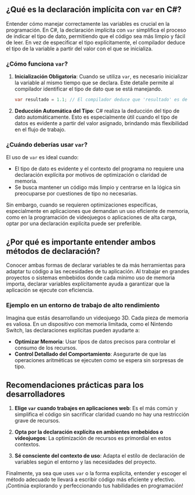 ## ¿Qué es la declaración implícita con `var` en C#?

Entender cómo manejar correctamente las variables es crucial en la programación. En C#, la declaración implícita con `var` simplifica el proceso de indicar el tipo de dato, permitiendo que el código sea más limpio y fácil de leer. En vez de especificar el tipo explícitamente, el compilador deduce el tipo de la variable a partir del valor con el que se inicializa.

### ¿Cómo funciona `var`?

1. **Inicialización Obligatoria**: Cuando se utiliza `var`, es necesario inicializar la variable al mismo tiempo que se declara. Este detalle permite al compilador identificar el tipo de dato que se está manejando.
    
    ```csharp
    var resultado = 1.1; // El compilador deduce que 'resultado' es de tipo double
    ```
    
2. **Deducción Automática del Tipo**: C# realiza la deducción del tipo de dato automáticamente. Esto es especialmente útil cuando el tipo de datos es evidente a partir del valor asignado, brindando más flexibilidad en el flujo de trabajo.
    

### ¿Cuándo deberías usar `var`?

El uso de `var` es ideal cuando:

- El tipo de dato es evidente y el contexto del programa no requiere una declaración explícita por motivos de optimización o claridad de memoria.
- Se busca mantener un código más limpio y centrarse en la lógica sin preocuparse por cuestiones de tipo no necesarias.

Sin embargo, cuando se requieren optimizaciones específicas, especialmente en aplicaciones que demandan un uso eficiente de memoria, como en la programación de videojuegos o aplicaciones de alta carga, optar por una declaración explícita puede ser preferible.

## ¿Por qué es importante entender ambos métodos de declaración?

Conocer ambas formas de declarar variables te da más herramientas para adaptar tu código a las necesidades de tu aplicación. Al trabajar en grandes proyectos o sistemas embebidos donde cada mínimo uso de memoria importa, declarar variables explícitamente ayuda a garantizar que la aplicación se ejecute con eficiencia.

### Ejemplo en un entorno de trabajo de alto rendimiento

Imagina que estás desarrollando un videojuego 3D. Cada pieza de memoria es valiosa. En un dispositivo con memoria limitada, como el Nintendo Switch, las declaraciones explícitas pueden ayudarte a:

- **Optimizar Memoria**: Usar tipos de datos precisos para controlar el consumo de los recursos.
- **Control Detallado del Comportamiento**: Asegurarte de que las operaciones aritméticas se ejecuten como se espera sin sorpresas de tipo.

## Recomendaciones prácticas para los desarrolladores

1. **Elige `var` cuando trabajes en aplicaciones web**: Es el más común y simplifica el código sin sacrificar claridad cuando no hay una restricción grave de recursos.
    
2. **Opta por la declaración explícita en ambientes embebidos o videojuegos**: La optimización de recursos es primordial en estos contextos.
    
3. **Sé consciente del contexto de uso**: Adapta el estilo de declaración de variables según el entorno y las necesidades del proyecto.
    

Finalmente, ya sea que uses `var` o la forma explícita, entender y escoger el método adecuado te llevará a escribir código más eficiente y efectivo. ¡Continúa explorando y perfeccionando tus habilidades en programación!